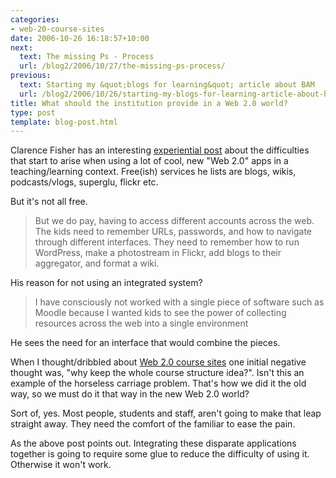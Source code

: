 ```yaml
---
categories:
- web-20-course-sites
date: 2006-10-26 16:18:57+10:00
next:
  text: The missing Ps - Process
  url: /blog2/2006/10/27/the-missing-ps-process/
previous:
  text: Starting my &quot;blogs for learning&quot; article about BAM
  url: /blog2/2006/10/26/starting-my-blogs-for-learning-article-about-bam/
title: What should the institution provide in a Web 2.0 world?
type: post
template: blog-post.html
---
```

Clarence Fisher has an interesting [experiential post](http://remoteaccess.typepad.com/remote_access/2006/10/small_pieces_ve.html) about the difficulties that start to arise when using a lot of cool, new "Web 2.0" apps in a teaching/learning context. Free(ish) services he lists are blogs, wikis, podcasts/vlogs, superglu, flickr etc.

But it's not all free.

> But we do pay, having to access different accounts across the web. The kids need to remember URLs, passwords, and how to navigate through different interfaces. They need to remember how to run WordPress, make a photostream in Flickr, add blogs to their aggregator, and format a wiki.

His reason for not using an integrated system?

> I have consciously not worked with a single piece of software such as Moodle because I wanted kids to see the power of collecting resources across the web into a single environment

He sees the need for an interface that would combine the pieces.

When I thought/dribbled about [Web 2.0 course sites](http://cq-pan.cqu.edu.au/david-jones/blog/?p=15) one initial negative thought was, "why keep the whole course structure idea?". Isn't this an example of the horseless carriage problem. That's how we did it the old way, so we must do it that way in the new Web 2.0 world?

Sort of, yes. Most people, students and staff, aren't going to make that leap straight away. They need the comfort of the familiar to ease the pain.

As the above post points out. Integrating these disparate applications together is going to require some glue to reduce the difficulty of using it. Otherwise it won't work.
